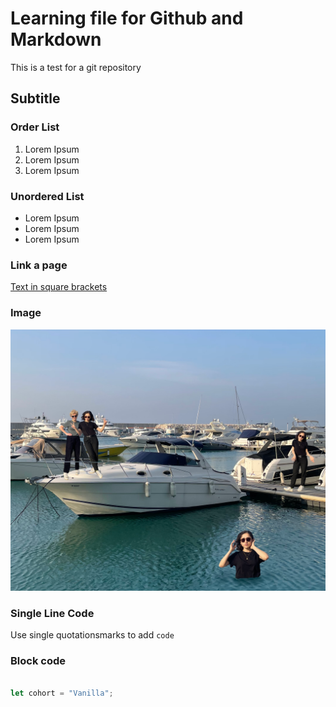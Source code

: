 # Learning file for Github and Markdown
This is a test for a git repository

## Subtitle

### Order List

1. Lorem Ipsum
2. Lorem Ipsum
3. Lorem Ipsum

### Unordered List

- Lorem Ipsum
- Lorem Ipsum
- Lorem Ipsum

### Link a page
[Text in square brackets](https://www.markdownguide.org/cheat-sheet/)

### Image
![image](./IMG_1936.png)

### Single Line Code
Use single quotationsmarks to add `code`

### Block code

``` js

let cohort = "Vanilla";

```


